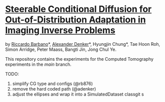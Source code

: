 # [Steerable Conditional Diffusion for Out-of-Distribution Adaptation in Imaging Inverse Problems](https://arxiv.org/abs/2308.14409)

by [Riccardo Barbano](https://scholar.google.com/citations?user=6jYGiC0AAAAJ&hl=en)\*, [Alexander Denker](https://www.uni-bremen.de/techmath/team/doktorandinnen/alexander-denker)\*, Hyungjin Chung\*, Tae Hoon Roh, Simon Arridge, Peter Maass, Bangti Jin, Jong Chul Ye. 

This repository contains the experiments for the Computed Tomography experiments in the _main_ branch.

TODO:
1. simplify CG type and configs (@rb876)
2. remove the hard coded path (@adenker)
3. adjust the ellipses and wrap it into a SimulatedDataset classgit s